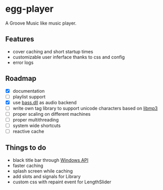 # egg-player
A Groove Music like music player.

## Features
- cover caching and short startup times
- customizable user inferface thanks to css and config
- error logs

## Roadmap
- [x] documentation
- [ ] playlist support
- [x] use [bass.dll](http://www.un4seen.com/) as audio backend
- [ ] write own tag library to support unicode characters based on [libmp3](https://github.com/TheOnlyCaky/libmp3)
- [ ] proper scaling on different machines
- [ ] proper multithreading
- [ ] system wide shortcuts
- [ ] reactive cache

## Things to do
- black title bar through [Windows API](https://msdn.microsoft.com/en-us/library/windows/desktop/ms724940%28v=vs.85%29.aspx)
- faster caching
- splash screen while caching
- add slots and signals for Library
- custom css with repaint event for LengthSlider
